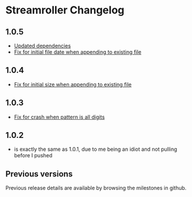 # Streamroller Changelog

## 1.0.5
  * [Updated dependencies](https://github.com/log4js-node/streamroller/pull/38)
  * [Fix for initial file date when appending to existing file](https://github.com/log4js-node/streamroller/pull/40)

## 1.0.4
  * [Fix for initial size when appending to existing file](https://github.com/log4js-node/streamroller/pull/35)

## 1.0.3
  * [Fix for crash when pattern is all digits](https://github.com/log4js-node/streamroller/pull/33)

## 1.0.2
  * is exactly the same as 1.0.1, due to me being an idiot and not pulling before I pushed

## Previous versions

Previous release details are available by browsing the milestones in github.
